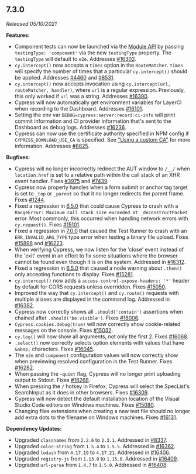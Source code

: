 ## 7.3.0

_Released 05/10/2021_

**Features:**

- Component tests can now be launched via the [Module API](/guides/guides/module-api) by passing `testingType: 'component'` via the new `testingType` property. The `testingType` will default to `e2e`. Addresses [#16302](https://github.com/cypress-io/cypress/issues/16302).
- `cy.intercept()` now accepts a `times` option in the `RouteMatcher`. `times` will specify the number of times that a particular `cy.intercept()` should be applied. Addresses [#4460](https://github.com/cypress-io/cypress/issues/4460) and [#8531](https://github.com/cypress-io/cypress/issues/8531).
- `cy.intercept()` now accepts invocation using `cy.intercept(url, routeMatcher, handler)`, where `url` is a regular expression. Previously, this only worked if `url` was a string. Addresses [#16390](https://github.com/cypress-io/cypress/issues/16390).
- Cypress will now automatically get environment variables for LayerCI when recording to the Dashboard. Addresses [#16101](https://github.com/cypress-io/cypress/issues/16101).
- Setting the env var `DEBUG=cypress:server:record:ci-info` will print commit information and CI provider information that's sent to the Dashboard as debug logs. Addresses [#16236](https://github.com/cypress-io/cypress/issues/16236).
- Cypress can now use the certificate authority specified in NPM config if `CYPRESS_DOWNLOAD_USE_CA` is specified. See ["Using a custom CA"](/guides/getting-started/installing-cypress#Using-a-custom-CA) for more information. Addresses [#8825](https://github.com/cypress-io/cypress/issues/8825).

**Bugfixes:**

- Cypress will no longer incorrectly redirect the AUT window to `/__/` when `location.href` is set to a relative path within the call stack of an XHR event handler. Fixes [#3975](https://github.com/cypress-io/cypress/issues/3975) and [#7439](https://github.com/cypress-io/cypress/issues/7439).
- Cypress now properly handles when a form submit or anchor tag target is set to `_top` or `_parent` so that it no longer redirects the parent frame. Fixes [#1244](https://github.com/cypress-io/cypress/issues/1244).
- Fixed a regression in [6.5.0](/guides/references/changelog#6-5-0) that could cause Cypress to crash with a `RangeError: Maximum call stack size exceeded at _deconstructPacket` error. Most commonly, this occurred when handling network errors with `cy.request()`. Fixes [#15101](https://github.com/cypress-io/cypress/issues/15101).
- Fixed a regression in [7.0.0](/guides/references/changelog#7-0-0) that caused the Test Runner to crash with an `ERR_INVALID_ARG_TYPE` type error when testing a binary file upload. Fixes [#15898](https://github.com/cypress-io/cypress/issues/15898) and [#16223](https://github.com/cypress-io/cypress/issues/16223).
- When verifying Cypress, we now listen for the 'close' event instead of the 'exit' event in an effort to fix some situations where the browser cannot be found even though it is on the system. Addressed in [#16312](https://github.com/cypress-io/cypress/issues/16312).
- Fixed a regression in [6.5.0](/guides/references/changelog#6-5-0) that caused a node warning about `.then()` only accepting functions to display. Fixes [#15281](https://github.com/cypress-io/cypress/issues/15281).
- `cy.intercept()` now adds a `access-control-expose-headers: '*'` header by default for CORS requests unless overridden. Fixes [#15050](https://github.com/cypress-io/cypress/issues/15050).
- Improved the way that `cy.intercept()` and `cy.route()` requests with multiple aliases are displayed in the command log. Addressed in [#16382](https://github.com/cypress-io/cypress/issues/16382).
- Cypress now correctly shows all `.should('contain')` assertions when chained after `.should('be.visible')`. Fixes [#16006](https://github.com/cypress-io/cypress/issues/16006).
- `Cypress.cookies.debug(true)` will now correctly show cookie-related messages on the console. Fixes [#15032](https://github.com/cypress-io/cypress/issues/15032).
- `cy.log()` will now show all arguments, not only the first 2. Fixes [#16068](https://github.com/cypress-io/cypress/issues/16068).
- `.select()` now correctly selects option elements with values that have `&nbsp;` characters. Fixes [#16045](https://github.com/cypress-io/cypress/issues/16045).
- The `e2e` and `component` configuration values will now correctly show when previewing resolved configuration in the Test Runner. Fixes [#16282](https://github.com/cypress-io/cypress/issues/16282).
- When passing the `—quiet` flag, Cypress will no longer print uploading output to Stdout. Fixes [#16268](https://github.com/cypress-io/cypress/issues/16268).
- When pressing the `/` hotkey in Firefox, Cypress will select the SpecList's SearchInput as it does in other browsers. Fixes [#16309](https://github.com/cypress-io/cypress/issues/16309).
- Cypress will now detect the default installation location of the Visual Studio Code editors on Windows machines. Fixes [#15080](https://github.com/cypress-io/cypress/issues/15080).
- Changing files extensions when creating a new test file should no longer add extra dots to the filename on Windows machines. Fixes [#16131](https://github.com/cypress-io/cypress/issues/16131).

**Dependency Updates:**

- Upgraded `classnames` from `2.2.6` to `2.3.1`. Addressed in [#8337](https://github.com/cypress-io/cypress/issues/8337).
- Upgraded `color-string` from `1.5.4` to `1.5.5`. Addressed in [#16362](https://github.com/cypress-io/cypress/issues/16362).
- Upgraded `lodash` from `4.17.19` to `4.17.21`. Addressed in [#16406](https://github.com/cypress-io/cypress/issues/16406).
- Upgraded `registry-js` from `1.13.0` to `1.15.0`. Addressed in [#16409](https://github.com/cypress-io/cypress/issues/16409).
- Upgraded `url-parse` from `1.4.7` to `1.5.0`. Addressed in [#16408](https://github.com/cypress-io/cypress/issues/16408).
